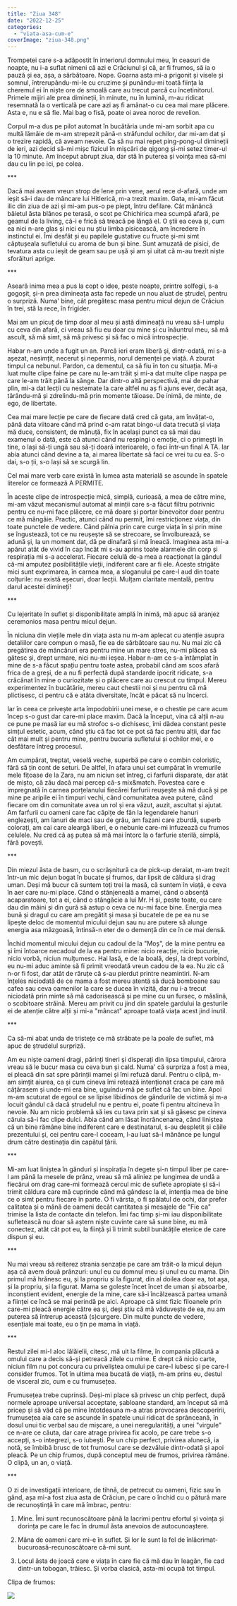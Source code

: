 ```yaml
---
title: "Ziua 348"
date: "2022-12-25"
categories: 
  - "viata-asa-cum-e"
coverImage: "ziua-348.png"
---
```


Trompetei care s-a adăpostit în interiorul domnului meu, în ceasuri de noapte, nu i-a suflat nimeni că azi e Crăciunul și că, ar fi frumos, să ia o pauză și ea, așa, a sărbătoare. Nope. Goarna asta mi-a prigonit și visele și somnul, întrerupându-mi-le cu cruzime și punându-mi toată ființa la cheremul ei în niște ore de smoală care au trecut parcă cu încetinitorul. Primele mijiri ale prea dimineții, în minute, nu în lumină, m-au ridicat resemnată la o verticală pe care azi aș fi amânat-o cu cea mai mare plăcere. Asta e, nu e să fie. Mai bag o fisă, poate oi avea noroc de revelion.

Corpul m-a dus pe pilot automat în bucătăria unde mi-am sorbit apa cu multă lămâie de m-am strepezit până-n străfundul ochilor, dar mi-am dat și o trezire rapidă, că aveam nevoie. Ca să nu mai repet ping-pong-ul dimineții de ieri, azi decid să-mi mișc fizicul în mișcări de qigong și-mi setez timer-ul la 10 minute. Am început abrupt ziua, dar stă în puterea și voința mea să-mi dau cu lin pe ici, pe colea.

\*\*\*

Dacă mai aveam vreun strop de lene prin vene, aerul rece d-afară, unde am ieșit să-i dau de mâncare lui Hitlerică, m-a trezit maxim. Gata, mi-am făcut ilic din ziua de azi și mi-am pus-o pe piept, întru defilare. Cât mănâncă băietul ăsta blănos pe terasă, o scot pe Chichirica mea scumpă afară, pe geamul de la living, că-i e frică să treacă pe lângă el. O știi ea ceva și, cum ea nici n-are glas și nici eu nu știu limba pisicească, am încredere în instinctul ei. Îmi desfăt și eu papilele gustative cu fructe și-mi simt căptușeala sufletului cu aroma de bun și bine. Sunt amuzată de pisici, de tevatura asta cu ieșit de geam sau pe ușă și am și uitat că m-au trezit niște sforăituri aprige.

\*\*\*

Aseară inima mea a pus la copt o idee, peste noapte, printre solfegii, s-a gogoșit, și-n prea dimineața asta fac repede un nou aluat de ștrudel, pentru o surpriză. Numa' bine, cât pregătesc masa pentru micul dejun de Crăciun în trei, stă la rece, în frigider.

Mai am un picuț de timp doar al meu și astă dimineață nu vreau să-l umplu cu ceva din afară, ci vreau să fiu eu doar cu mine și cu înăuntrul meu, să mă ascult, să mă simt, să mă privesc și să fac o mică introspecție. 

Habar n-am unde a fugit un an. Parcă ieri eram liberă și, dintr-odată, mi s-a așezat, nesimțit, necerut și nepermis, norul demenței pe viață. A zburat timpul ca nebunul. Pardon, ca dementul, ca să fiu în ton cu situația. Mi-a luat multe clipe faine pe care nu le-am trăit și mi-a dat multe clipe nașpa pe care le-am trăit până la sânge. Dar dintr-o altă perspectivă, mai de pahar plin, mi-a dat lecții cu nestemate la care altfel nu aș fi ajuns ever, decât așa, târându-mă și zdrelindu-mă prin momente tăioase. De inimă, de minte, de ego, de libertate. 

Cea mai mare lecție pe care de fiecare dată cred că gata, am învățat-o, până data viitoare când mă prind c-am ratat bingo-ul data trecută și viața mă duce, consistent, de mânuță, fix în același punct ca să mai dau examenul o dată, este că atunci când nu respingi o emoție, ci o primești în tine, o lași să-ți ungă sau să-ți doară interioarele, o faci într-un final A TA. Iar abia atunci când devine a ta, ai marea libertate să faci ce vrei tu cu ea. S-o dai, s-o ții, s-o lași să se scurgă lin. 

Cel mai mare verb care există în lumea asta materială se ascunde în spatele literelor ce formează A PERMITE. 

În aceste clipe de introspecție mică, simplă, curioasă, a mea de către mine, mi-am văzut mecanismul automat al minții care s-a făcut filtru potrivnic pentru ce nu-mi face plăcere, ce mă doare și portar binevoitor doar pentru ce mă mângâie. Practic, atunci când nu permit, îmi restricționez viața, din toate punctele de vedere. Când pâlnia prin care curge viața în și prin mine se îngustează, tot ce nu reușește să se strecoare, se învolburează, se adună și, la un moment dat, dă pe dinafară și mă îneacă. Imaginea asta mi-a apărut atât de vivid în cap încât mi s-au aprins toate alarmele din corp și respirația mi s-a accelerat. Fiecare celulă de-a mea a reacționat la gândul că-mi amputez posibilitățile vieții, indiferent care ar fi ele. Aceste strigăte mici sunt exprimarea, în carnea mea, a sloganului pe care-l aud din toate colțurile: nu există eșecuri, doar lecții. Mulțam claritate mentală, pentru darul acestei dimineți!

\*\*\*

Cu lejeritate în suflet și disponibilitate amplă în inimă, mă apuc să aranjez ceremonios masa pentru micul dejun. 

În niciuna din viețile mele din viața asta nu m-am aplecat cu atenție asupra detaliilor care compun o masă, fie ea de sărbătoare sau nu. Nu mai zic că pregătirea de mâncăruri era pentru mine un mare stres, nu-mi plăcea să gătesc și, drept urmare, nici nu-mi ieșea. Habar n-am ce s-a întâmplat în mine de s-a făcut spațiu pentru toate astea, probabil când am scos afară frica de a greși, de a nu fi perfectă după standarde ipocrit ridicate, s-a crăcănat în mine o curiozitate și o plăcere care au crescut cu timpul. Mereu experimentez în bucătărie, mereu caut chestii noi și nu pentru că mă plictisesc, ci pentru că e atâta diversitate, încât e păcat să nu încerci.

Iar în ceea ce privește arta împodobirii unei mese, e o chestie pe care acum încep s-o gust dar care-mi place maxim. Dacă la început, vina că alții n-au ce pune pe masă iar eu mă strofoc s-o dichisesc, îmi dădea constant peste simțul estetic, acum, când știu că fac tot ce pot să fac pentru alții, dar fac cât mai mult și pentru mine, pentru bucuria sufletului și ochilor mei, e o desfătare întreg procesul.

Am cumpărat, treptat, veselă veche, superbă pe care o combin coloristic, fără să țin cont de seturi. De altfel, în afara unui set cumpărat în vremurile mele fițoase de la Zara, nu am niciun set întreg, ci farfurii disparate, dar atât de mișto, că zău dacă mai percep că-s mix&match. Povestea care e impregnată în carnea porțelanului fiecărei farfurii reușește să mă ducă și pe mine pe aripile ei în timpuri vechi, când comunitatea avea putere, când fiecare om din comunitate avea un rol și era văzut, auzit, ascultat și ajutat. Am farfurii cu oameni care fac căpițe de fân la legendarele hanuri englezești, am lanuri de maci sau de grâu, am fazani care zburdă, superb colorați, am cai care aleargă liberi, e o nebunie care-mi infuzează cu frumos celulele. Nu cred că aș putea să mă mai întorc la o farfurie sterilă, simplă, fără povești.

\*\*\*

Din miezul ăsta de basm, cu o scrâșnitură ca de pick-up deraiat, m-am trezit într-un mic dejun bogat în bucate și frumos, dar lipsit de căldura și drag uman. Deși mă bucur că suntem toți trei la masă, că suntem în viață, e ceva în aer care nu-mi place. Când o stânjeneală a mamei, când o absență acaparatoare, tot a ei, când o stângăcie a lui Mr. H și, peste toate, eu care dau din mâini și din gură să astup o ceva ce nu-mi face bine. Energia mea bună și dragul cu care am pregătit și masa și bucatele de pe ea nu se lipește deloc de momentul micului dejun sau nu are putere să alunge energia asa mâzgoasă, întinsă-n eter de o demență din ce în ce mai densă.

Închid momentul micului dejun cu cadoul de la "Moș", de la mine pentru ea și îmi întoarce necadoul de la ea pentru mine: nicio reacție, nicio bucurie, nicio vorbă, niciun mulțumesc. Hai lasă, e de la boală, deși, la drept vorbind, eu nu-mi aduc aminte să fi primit vreodată vreun cadou de la ea. Nu zic că n-or fi fost, dar atât de răruțe că s-au pierdut printre neamintiri. N-am înțeles niciodată de ce mama a fost mereu atentă să ducă bomboane sau cafea sau ceva oamenilor la care se ducea în vizită, dar nu i-a trecut niciodată prin minte să mă cadorisească și pe mine cu un fursec, o măslină, o scobitoare străină. Mereu am privit cu jind din spatele gardului la gesturile ei de atenție către alții și mi-a "mâncat" aproape toată viața acest jind inutil.

\*\*\*

Ca să-mi abat unda de tristețe ce mă străbate pe la poale de suflet, mă apuc de ștrudelul surpriză.

Am eu niște oameni dragi, părinți tineri și disperați din lipsa timpului, cărora vreau să le bucur masa cu ceva bun și cald. Numa' că surpriza a fost a mea, ei pleacă din sat spre părinții mamei și îmi refuză darul. Pentru o clipă, m-am simțit aiurea, ca și cum cineva îmi retează intenționat craca pe care mă cățărasem și unde-mi era bine, uguindu-mă pe suflet că fac un bine. Apoi m-am scuturat de egoul ce se lipise libidinos de gândurile de victimă și m-a locuit gândul că dacă ștrudelul nu e pentru ei, poate fi pentru altcineva în nevoie. Nu am nicio problemă să ies cu tava prin sat și să găsesc pe cineva căruia să-i fac clipe dulci. Abia când am lăsat încrâncenarea, când liniștea că un bine rămâne bine indiferent care e destinatarul, s-au despletit și căile prezentului și, cei pentru care-l coceam, l-au luat să-l mănânce pe lungul drum către destinația din capătul țării.  

\*\*\*

Mi-am luat liniștea în gânduri și inspirația în degete și-n timpul liber pe care-l am până la mesele de prânz, vreau să mă aliniez pe lungimea de undă a fiecărui om drag care-mi formează cercul mic de suflete apropiate și să-i trimit căldura care mă cuprinde când mă gândesc la el, intenția mea de bine ce o simt pentru fiecare în parte. O fi vârsta, o fi spălatul de ochi, dar prefer calitatea și o mână de oameni decât cantitatea și mesajele de "Fie ca" trimise la lista de contacte din telefon. Îmi fac timp și-mi iau disponibilitate sufletească nu doar să aștern niște cuvinte care să sune bine, eu mă conectez, atât cât pot eu, la ființă și îi trimit subtil bunătățile eterice de care dispun și eu. 

\*\*\*

Nu mai vreau să reiterez strania senzație pe care am trăit-o la micul dejun așa că avem două prânzuri: unul eu cu domnul meu și unul eu cu mama. Din primul mă hrănesc eu, și la propriu și la figurat, din al doilea doar ea, tot așa, și la propriu, și la figurat. Mama se golește încet încet de uman și absoarbe, inconștient evident, energie de la mine, care să-i încălzească partea umană a ființei ce încă se mai perindă pe aici. Aproape că simt fizic filoanele prin care-mi pleacă energie către ea și, deși știu că mă văduvește de ea, nu am puterea să întrerup această (s)curgere. Din multe puncte de vedere, esențiale mai toate, eu o țin pe mama în viață.

\*\*\*

Restul zilei mi-l aloc lălăielii, citesc, mă uit la filme, în compania plăcută a omului care a decis să-și petreacă zilele cu mine. E drept că nicio carte, niciun film nu pot concura cu priveliștea omului pe care-l iubesc și pe care-l consider frumos. Tot în ultima mea bucată de viață, m-am prins eu, destul de visceral zic, cum e cu frumusețea. 

Frumusețea trebe cuprinsă. Deși-mi place să privesc un chip perfect, după normele aproape universal acceptate, șabloane standard, am început să mă pricep și să văd că pe mine întotdeauna m-a atras provocarea descoperirii, frumusețea aia care se ascunde în spatele unui ridicat de sprânceană, în dosul unui tic verbal sau de mișcare, a unei neregularități, a unei "virgule" ce n-are ce căuta, dar care atrage privirea fix acolo, pe care trebe s-o accepți, s-o integrezi, s-o iubești. Pe un chip perfect, privirea alunecă, ia notă, se îmbibă brusc de tot frumosul care se dezvăluie dintr-odată și apoi pleacă. Pe un chip frumos, după conceptul meu de frumos, privirea rămâne. O clipă, un an, o viață. 

\*\*\*

O zi de investigații interioare, de tihnă, de petrecut cu oameni, fizic sau în gând, așa mi-a fost ziua asta de Crăciun, pe care o închid cu o pătură mare de recunoștință în care mă îmbrac, pentru:

1. Mine. Îmi sunt recunoscătoare până la lacrimi pentru efortul și voința și dorința pe care le fac în drumul ăsta anevoios de autocunoaștere. 

3. Mâna de oameni care mi-e în suflet. Și lor le sunt la fel de înlăcrimat-bucuroasă-recunoscătoare că-mi sunt.

5. Locul ăsta de joacă care e viața în care fie că mă dau în leagăn, fie cad dintr-un tobogan, trăiesc. Și vorba clasică, asta-mi ocupă tot timpul.

Clipa de frumos: 

![](images/348.jpeg)
